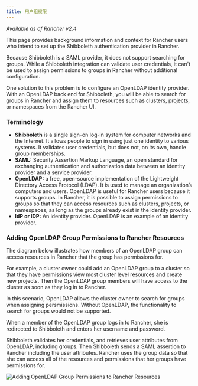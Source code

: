 ```yaml
---
title: 用户组权限
---
```


_Available as of Rancher v2.4_

This page provides background information and context for Rancher users who intend to set up the Shibboleth authentication provider in Rancher.

Because Shibboleth is a SAML provider, it does not support searching for groups. While a Shibboleth integration can validate user credentials, it can't be used to assign permissions to groups in Rancher without additional configuration.

One solution to this problem is to configure an OpenLDAP identity provider. With an OpenLDAP back end for Shibboleth, you will be able to search for groups in Rancher and assign them to resources such as clusters, projects, or namespaces from the Rancher UI.

### Terminology

- **Shibboleth** is a single sign-on log-in system for computer networks and the Internet. It allows people to sign in using just one identity to various systems. It validates user credentials, but does not, on its own, handle group memberships.
- **SAML:** Security Assertion Markup Language, an open standard for exchanging authentication and authorization data between an identity provider and a service provider.
- **OpenLDAP:** a free, open-source implementation of the Lightweight Directory Access Protocol (LDAP). It is used to manage an organization’s computers and users. OpenLDAP is useful for Rancher users because it supports groups. In Rancher, it is possible to assign permissions to groups so that they can access resources such as clusters, projects, or namespaces, as long as the groups already exist in the identity provider.
- **IdP or IDP:** An identity provider. OpenLDAP is an example of an identity provider.

### Adding OpenLDAP Group Permissions to Rancher Resources

The diagram below illustrates how members of an OpenLDAP group can access resources in Rancher that the group has permissions for.

For example, a cluster owner could add an OpenLDAP group to a cluster so that they have permissions view most cluster level resources and create new projects. Then the OpenLDAP group members will have access to the cluster as soon as they log in to Rancher.

In this scenario, OpenLDAP allows the cluster owner to search for groups when assigning persmissions. Without OpenLDAP, the functionality to search for groups would not be supported.

When a member of the OpenLDAP group logs in to Rancher, she is redirected to Shibboleth and enters her username and password.

Shibboleth validates her credentials, and retrieves user attributes from OpenLDAP, including groups. Then Shibboleth sends a SAML assertion to Rancher including the user attributes. Rancher uses the group data so that she can access all of the resources and permissions that her groups have permissions for.

![Adding OpenLDAP Group Permissions to Rancher Resources]({{<baseurl>}}/img/rancher/shibboleth-with-openldap-groups.svg)
